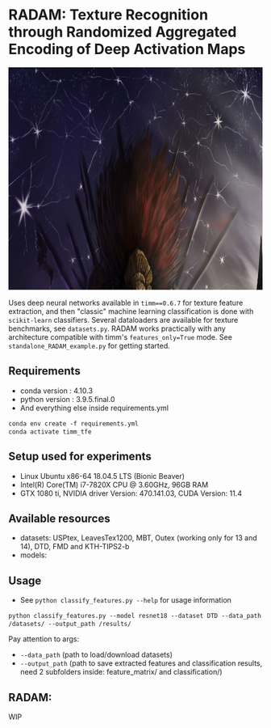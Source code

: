 # RADAM: Texture Recognition through Randomized Aggregated Encoding of Deep Activation Maps
 
<p align="center">
    <img src="figures/banner.png" height="440px">
</p>

Uses deep neural networks available in ```timm==0.6.7``` for texture feature extraction, and then "classic" machine learning classification is done with ```scikit-learn``` classifiers. Several dataloaders are available for texture benchmarks, see ```datasets.py```. RADAM works practically with any architecture compatible with timm's ```features_only=True``` mode. See ```standalone_RADAM_example.py``` for getting started.



## Requirements

* conda version : 4.10.3
* python version : 3.9.5.final.0
* And everything else inside requirements.yml

```
conda env create -f requirements.yml
conda activate timm_tfe
```
## Setup used for experiments

* Linux Ubuntu x86-64 18.04.5 LTS (Bionic Beaver)
* Intel(R) Core(TM) i7-7820X CPU @ 3.60GHz, 96GB RAM
* GTX 1080 ti, NVIDIA driver Version: 470.141.03, CUDA Version: 11.4

## Available resources

* datasets: USPtex, LeavesTex1200, MBT, Outex (working only for 13 and 14), DTD, FMD and KTH-TIPS2-b
* models: 


## Usage
* See ```python classify_features.py --help``` for usage information

```
python classify_features.py --model resnet18 --dataset DTD --data_path /datasets/ --output_path /results/
```

Pay attention to args: 

 * ```--data_path``` (path to load/download datasets)
 * ```--output_path``` (path to save extracted features and classification results, need 2 subfolders inside: feature_matrix/ and classification/)
 
 
## RADAM:

WIP
